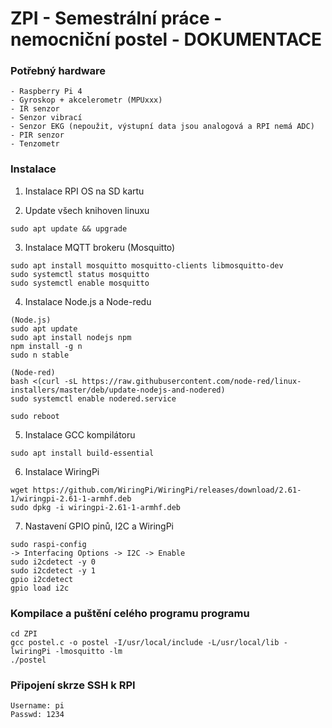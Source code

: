 # ZPI - Semestrální práce - nemocniční postel - DOKUMENTACE

### Potřebný hardware
```
- Raspberry Pi 4
- Gyroskop + akcelerometr (MPUxxx)
- IR senzor
- Senzor vibrací
- Senzor EKG (nepoužit, výstupní data jsou analogová a RPI nemá ADC)
- PIR senzor
- Tenzometr
```

### Instalace

1. Instalace RPI OS na SD kartu

2. Update všech knihoven linuxu
```
sudo apt update && upgrade
``` 

3. Instalace MQTT brokeru (Mosquitto)
```
sudo apt install mosquitto mosquitto-clients libmosquitto-dev
sudo systemctl status mosquitto
sudo systemctl enable mosquitto
```

4. Instalace Node.js a Node-redu
```
(Node.js)
sudo apt update
sudo apt install nodejs npm
npm install -g n
sudo n stable

(Node-red)
bash <(curl -sL https://raw.githubusercontent.com/node-red/linux-installers/master/deb/update-nodejs-and-nodered)
sudo systemctl enable nodered.service

sudo reboot
```

5. Instalace GCC kompilátoru
```
sudo apt install build-essential
```

6. Instalace WiringPi
```
wget https://github.com/WiringPi/WiringPi/releases/download/2.61-1/wiringpi-2.61-1-armhf.deb
sudo dpkg -i wiringpi-2.61-1-armhf.deb
```

7. Nastavení GPIO pinů, I2C a WiringPi
```
sudo raspi-config
-> Interfacing Options -> I2C -> Enable
sudo i2cdetect -y 0
sudo i2cdetect -y 1
gpio i2cdetect
gpio load i2c
```

### Kompilace a puštění celého programu programu
```
cd ZPI
gcc postel.c -o postel -I/usr/local/include -L/usr/local/lib -lwiringPi -lmosquitto -lm
./postel
```

### Připojení skrze SSH k RPI
```
Username: pi
Passwd: 1234
```

